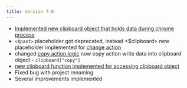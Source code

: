 ```yaml
---
title: Version 7.0
---
```


- [Implemented new clipboard object that holds data during chrome process](/clipboard)
- `<$past>` placeholder got deprecated, instead <$clipboard> new placeholder implemented for [change action](/change)
- changed [copy action logic](/copy) now copy action write data into clipboard object - `clipboard["copy"]`
- [new clipboard function implemented for accessing clipboard object](/clipboard)
- Fixed bug with project renaming
- Several improvements implemented